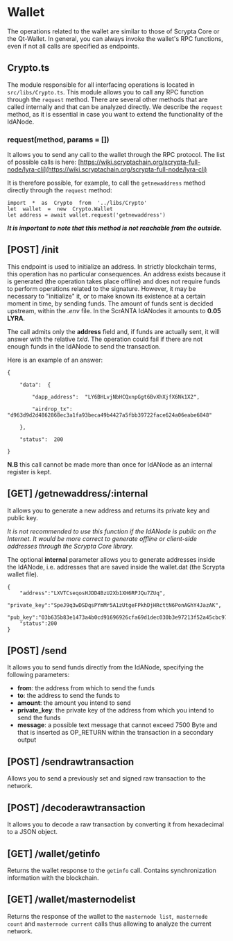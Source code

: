 # Wallet

The operations related to the wallet are similar to those of Scrypta Core or the Qt-Wallet. In general, you can always invoke the wallet's RPC functions, even if not all calls are specified as endpoints.

## Crypto.ts
The module responsible for all interfacing operations is located in `src/libs/Crypto.ts`. This module allows you to call any RPC function through the `request` method. There are several other methods that are called internally and that can be analyzed directly. We describe the `request` method, as it is essential in case you want to extend the functionality of the IdANode.

### request(method, params  = [])

It allows you to send any call to the wallet through the RPC protocol. The list of possible calls is here: [https://wiki.scryptachain.org/scrypta-full-node/lyra-cli](https://wiki.scryptachain.org/scrypta-full-node/lyra-cli)

It is therefore possible, for example, to call the `getnewaddress` method directly through the `request` method:
```
import  *  as  Crypto  from  '../libs/Crypto'
let  wallet  =  new  Crypto.Wallet
let address = await wallet.request('getnewaddress')
```

**_It is important to note that this method is not reachable from the outside._**

## [POST] /init

This endpoint is used to initialize an address. In strictly blockchain terms, this operation has no particular consequences. An address exists because it is generated (the operation takes place offline) and does not require funds to perform operations related to the signature. However, it may be necessary to "initialize" it, or to make known its existence at a certain moment in time, by sending funds.
The amount of funds sent is decided upstream, within the _.env_ file. In the ScrANTA IdANodes it amounts to **0.05 LYRA**.

The call admits only the **address** field and, if funds are actually sent, it will answer with the relative _txid_. The operation could fail if there are not enough funds in the IdANode to send the transaction.

Here is an example of an answer:
```
{

	"data":  {

		"dapp_address":  "LY6BHLvjNbHCQxnpGgt6BvXhXjfX6Nk1X2",

		"airdrop_tx":  "d963d9d2d4862868ec3a1fa93beca49b4427a5fbb39722face624a06eabe6848"

	},

	"status":  200

}
```

**N.B** this call cannot be made more than once for IdANode as an internal register is kept.

##  [GET] /getnewaddress/:internal

It allows you to generate a new address and returns its private key and public key.

_It is not recommended to use this function if the IdANode is public on the Internet. It would be more correct to generate offline or client-side addresses through the Scrypta Core library._

The optional **internal** parameter allows you to generate addresses inside the IdANode, i.e. addresses that are saved inside the wallet.dat (the Scrypta wallet file).

```
{
	"address":"LXVTCseqosHJDD4BzU2Xb1XH6RPJQu7ZUq",
	"private_key":"SpeJ9q3wDSDqsPYmMr5A1zUtgeFPkhDjHRcttN6PonAGhY4JazAK",
	"pub_key":"03b635b83e1473a4b0cd91696926cfa69d1dec030b3e97213f52a45cbc976103a7",
	"status":200
}
```

## [POST] /send
It allows you to send funds directly from the IdANode, specifying the following parameters:
- **from**: the address from which to send the funds
- **to**: the address to send the funds to
- **amount**: the amount you intend to send
- **private_key**: the private key of the address from which you intend to send the funds
- **message**: a possible text message that cannot exceed 7500 Byte and that is inserted as OP_RETURN within the transaction in a secondary output

## [POST] /sendrawtransaction
Allows you to send a previously set and signed raw transaction to the network.

## [POST] /decoderawtransaction
It allows you to decode a raw transaction by converting it from hexadecimal to a JSON object.

## [GET] /wallet/getinfo
Returns the wallet response to the `getinfo` call. Contains synchronization information with the blockchain.

## [GET] /wallet/masternodelist
Returns the response of the wallet to the `masternode list`,` masternode count` and `masternode current` calls thus allowing to analyze the current network.

<!--stackedit_data:
eyJoaXN0b3J5IjpbLTIwODE0Njg4MiwtMTkzMjU2NTYzNCw0MD
A2NDU0OCwtOTUxNTc3NDk1LDIwNTE1NDA2MzksLTU2ODQ4MTAw
LDE5OTU0ODYzNDYsODczMTE0NjE1LC0xMTY5ODM3MjI0LC0xMj
Q1MTU4OTczLDExNzgxNjc5NDIsLTIxODE1MzAxMSwtMjA4ODc0
NjYxMl19
-->